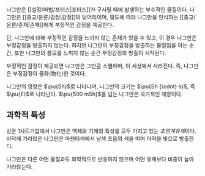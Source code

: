 나그만은 [[설정/마법/포터스|포터스]]가 구사될 때에 발생하는 부수적인 물질이다. 나그만은 [[종교/운론/감정|감정]]의 덩어리이며, 밀도에 따라 나그만을 인식하는 [[종교/운론/존재|존재]]에게 부정적인 감정을 제공한다.

단, 나그만에 대해 부정적인 감정을 느끼지 않는 존재가 있을 수 있고, 이 경우 나그만은 부정감정을 방출하지 않는다. 하지만 나그만이 부정감정을 방출하는 물질임을 아는 순간, 또한 나그만의 쓸모를 느끼지 않는 순간 부정감정의 방출이 시작된다.

부정적인 감정이 제공되면 나그만은 그만큼 소멸하며, 이 세상에서 사라진다. 즉, 나그만은 부정감정이 물화(物化)한 것이다.

나그만의 영향은 $\pu{Sh}$로 나타나며, 나그만의 크기는 $\pu{Sh {\cdot} s}$, 즉 $\pu{E}$로 나타난다. $\pu{500 mSh}$를 넘는 나그만은 국가적인 재앙이다.

## 과학적 특성

상온 1사트기압에서 나그만은 액체와 기체의 특성을 모두 가지고 있는 *초임계유체*이다. 바닥에 가라앉은 나그만은 마젠타색에서 남색 즈음의 색을 띠며 마력을 빛으로 방출한다.

나그만은 다른 어떤 물질과도 화학적으로 반응하지 않으며 어떤 유체보다 비중이 높아 가라앉는다.